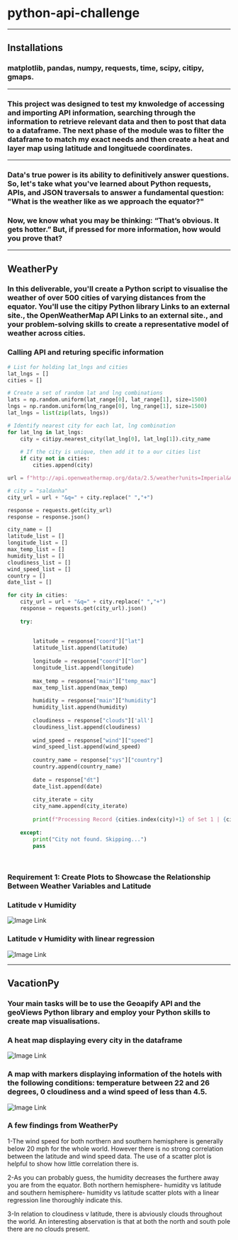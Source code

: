 # python-api-challenge
---
## Installations
### matplotlib, pandas, numpy, requests, time, scipy, citipy, gmaps.
---
### This project was designed to test my knwoledge of accessing and importing API information, searching through the information to retrieve relevant data and then to post that data to a dataframe. The next phase of the module was to filter the dataframe to match my exact needs and then create a heat and layer map using latitude and longituede coordinates.

---
### Data's true power is its ability to definitively answer questions. So, let's take what you've learned about Python requests, APIs, and JSON traversals to answer a fundamental question: "What is the weather like as we approach the equator?"

### Now, we know what you may be thinking: “That’s obvious. It gets hotter.” But, if pressed for more information, how would you prove that?


---
## WeatherPy

### In this deliverable, you'll create a Python script to visualise the weather of over 500 cities of varying distances from the equator. You'll use the citipy Python library Links to an external site., the OpenWeatherMap API Links to an external site., and your problem-solving skills to create a representative model of weather across cities.

### Calling API and returing specific information
```python
# List for holding lat_lngs and cities
lat_lngs = []
cities = []

# Create a set of random lat and lng combinations
lats = np.random.uniform(lat_range[0], lat_range[1], size=1500)
lngs = np.random.uniform(lng_range[0], lng_range[1], size=1500)
lat_lngs = list(zip(lats, lngs))

# Identify nearest city for each lat, lng combination
for lat_lng in lat_lngs:
    city = citipy.nearest_city(lat_lng[0], lat_lng[1]).city_name
    
    # If the city is unique, then add it to a our cities list
    if city not in cities:
        cities.append(city)

url = f"http://api.openweathermap.org/data/2.5/weather?units=Imperial&APPID={weather_api_key}"

# city = "saldanha"
city_url = url + "&q=" + city.replace(" ","+")

response = requests.get(city_url)
response = response.json()

city_name = []
latitude_list = []
longitude_list = []
max_temp_list = []
humidity_list = []
cloudiness_list = []
wind_speed_list = []
country = []
date_list = []

for city in cities:
    city_url = url + "&q=" + city.replace(" ","+")
    response = requests.get(city_url).json()
    
    try:
        
        
        latitude = response["coord"]["lat"]
        latitude_list.append(latitude)
        
        longitude = response["coord"]["lon"]
        longitude_list.append(longitude)
        
        max_temp = response["main"]["temp_max"]
        max_temp_list.append(max_temp)
        
        humidity = response["main"]["humidity"]
        humidity_list.append(humidity)
        
        cloudiness = response["clouds"]['all']
        cloudiness_list.append(cloudiness)
        
        wind_speed = response["wind"]["speed"]
        wind_speed_list.append(wind_speed)
        
        country_name = response["sys"]["country"]
        country.append(country_name)
        
        date = response["dt"]
        date_list.append(date)
        
        city_iterate = city
        city_name.append(city_iterate)
        
        print(f"Processing Record {cities.index(city)+1} of Set 1 | {city}")
    
    except:
        print("City not found. Skipping...")
        pass
  
   
```
### **Requirement 1: Create Plots to Showcase the Relationship Between Weather Variables and Latitude**
### Latitude v Humidity
![Image Link](https://github.com/nickjaycarr88/python-api-challenge/blob/main/images/lat_humidity.png)


### Latitude v Humidity with linear regression
![Image Link](https://github.com/nickjaycarr88/python-api-challenge/blob/main/images/lat_humidity_linear.png)

---
## VacationPy
### Your main tasks will be to use the Geoapify API and the geoViews Python library and employ your Python skills to create map visualisations.

### A heat map displaying every city in the dataframe
![Image Link](https://github.com/nickjaycarr88/python-api-challenge/blob/main/images/heat_map.png)


### A map with markers displaying information of the hotels with the following conditions: temperature between 22 and 26 degrees, 0 cloudiness and a wind speed of less than 4.5.
![Image Link](https://github.com/nickjaycarr88/python-api-challenge/blob/main/images/markers_on_heat_map.png)

### A few findings from WeatherPy 
1-The wind speed for both northern and southern hemisphere is generally below 20 mph for the whole world. However there is no strong correlation between the latitude and wind speed data. The use of a scatter plot is helpful to show how little correlation there is.

2-As you can probably guess, the humidity decreases the furthere away you are from the equator. Both northern hemisphere- humidity vs latitude and southern hemisphere- humidity vs latitude scatter plots with a linear regression line thoroughly indicate this.

3-In relation to cloudiness v latitude, there is abviously clouds throughout the world. An interesting abservation is that at both the north and south pole there are no clouds present.